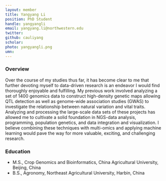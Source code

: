 ```yaml
---
layout: member
title: Yangyang Li
position: PhD Student
handle: yangyangli
email: yangyang.li@northwestern.edu
twitter:
github: cauliyang
scholar: 
photo: yangyangli.png
umn: 
---
```


### Overview
Over the course of my studies thus far, it has become clear to me that further devoting myself to data-driven research is an endeavor I would find thoroughly enjoyable and fulfilling. My previous work involved analyzing a set of 1400 genomics data to construct high-density genetic maps allowing QTL detection as well as genome-wide association studies (GWAS) to investigate the relationship between natural variation and vital traits. Analyzing and processing the large-scale data sets of these projects has allowed me to cultivate a solid foundation in NGS-data analysis, programming, population genetics, and data integration and visualization. I believe combining these techniques with multi-omics and applying machine learning would pave the way for more valuable, exciting, and challenging research. 

### Education
- M.S., Crop Genomics and Bioinformatics, China Agricultural University, Beijing, China
- B.S., Agronomy, Northeast Agricultural University, Harbin, China


